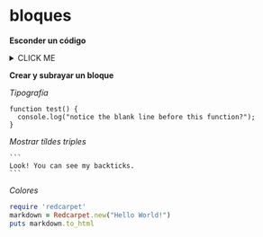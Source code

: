 # bloques

**Esconder un código**

<details><summary>CLICK ME</summary>
<p>

#### Esconder un código!

    ```ruby
      puts "Hello World"
    ```

</p>
</details>

**Crear y subrayar un bloque**

*Tipografía*

```
function test() {
  console.log("notice the blank line before this function?");
}
```

*Mostrar tíldes triples*

````
```
Look! You can see my backticks.
```
````

*Colores*

```ruby
require 'redcarpet'
markdown = Redcarpet.new("Hello World!")
puts markdown.to_html
```

